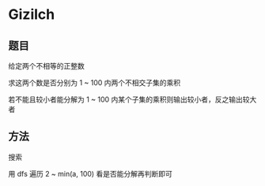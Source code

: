 # Gizilch

## 题目

给定两个不相等的正整数

求这两个数是否分别为 1 ~ 100 内两个不相交子集的乘积

若不能且较小者能分解为 1 ~ 100 内某个子集的乘积则输出较小者，反之输出较大者


## 方法

搜索

用 dfs 遍历 2 ~ min(a, 100) 看是否能分解再判断即可
